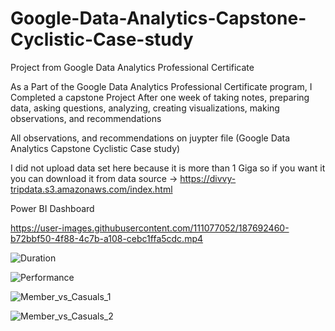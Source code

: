 # Google-Data-Analytics-Capstone-Cyclistic-Case-study
Project from Google Data Analytics Professional Certificate

As a Part of the Google Data Analytics Professional Certificate program, I Completed a capstone Project After one week of taking notes, preparing data,  asking questions, analyzing, creating visualizations, making observations, and recommendations

All observations, and recommendations on juypter file (Google Data Analytics Capstone Cyclistic Case study)

I did not upload data set here because it is more than 1 Giga so if you want it you can download it from data source -> https://divvy-tripdata.s3.amazonaws.com/index.html


Power BI Dashboard

https://user-images.githubusercontent.com/111077052/187692460-b72bbf50-4f88-4c7b-a108-cebc1ffa5cdc.mp4


![Duration](https://user-images.githubusercontent.com/111077052/187692597-78167a3a-4892-4cf3-be60-10dc8394daca.png)

![Performance](https://user-images.githubusercontent.com/111077052/187692635-bb75c32a-8956-415f-ace8-c5713cdbdeed.png)

![Member_vs_Casuals_1](https://user-images.githubusercontent.com/111077052/187692656-ec5bc1f5-27f6-47b0-860e-8f08396272b0.png)

![Member_vs_Casuals_2](https://user-images.githubusercontent.com/111077052/187692688-84db5ec3-1b30-4b3d-a6d8-a3971e58afb4.png)
